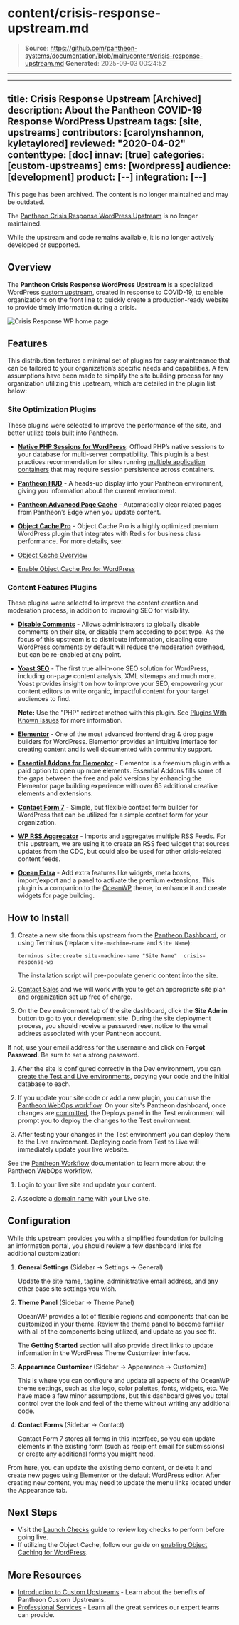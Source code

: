 # content/crisis-response-upstream.md

> **Source**: https://github.com/pantheon-systems/documentation/blob/main/content/crisis-response-upstream.md
> **Generated**: 2025-09-03 00:24:52

---

---
title: Crisis Response Upstream [Archived]
description: About the Pantheon COVID-19 Response WordPress Upstream
tags: [site, upstreams]
contributors: [carolynshannon, kyletaylored]
reviewed: "2020-04-02"
contenttype: [doc]
innav: [true]
categories: [custom-upstreams]
cms: [wordpress]
audience: [development]
product: [--]
integration: [--]
---

<Alert title="Warning" type="danger">

This page has been archived. The content is no longer maintained and may be outdated.

The [Pantheon Crisis Response WordPress Upstream](https://github.com/pantheon-upstreams/crisis-response-wp) is no longer maintained.

While the upstream and code remains available, it is no longer actively developed or supported.

</Alert>

## Overview

The **Pantheon Crisis Response WordPress Upstream** is a specialized WordPress [custom upstream](/guides/custom-upstream), created in response to COVID-19, to enable organizations on the front line to quickly create a production-ready website to provide timely information during a crisis.

![Crisis Response WP home page](../images/covid-response-home.png)

## Features

This distribution features a minimal set of plugins for easy maintenance that can be tailored to your organization’s specific needs and capabilities. A few assumptions have been made to simplify the site building process for any organization utilizing this upstream, which are detailed in the plugin list below:

### Site Optimization Plugins

These plugins were selected to improve the performance of the site, and better utilize tools built into Pantheon.

- **[Native PHP Sessions for WordPress](https://wordpress.org/plugins/wp-native-php-sessions/)**: Offload PHP’s native sessions to your database for multi-server compatibility. This plugin is a best practices recommendation for sites running [multiple application containers](/application-containers#multiple-application-containers) that may require session persistence across containers.

- **[Pantheon HUD](https://wordpress.org/plugins/pantheon-hud/)** - A heads-up display into your Pantheon environment, giving you information about the current environment.

- **[Pantheon Advanced Page Cache](https://wordpress.org/plugins/pantheon-advanced-page-cache/)** - Automatically clear related pages from Pantheon’s Edge when you update content.

- **[Object Cache Pro](https://objectcache.pro/)** - Object Cache Pro is a highly optimized premium WordPress plugin that integrates with Redis for business class performance. For more details, see:

- [Object Cache Overview](/object-cache#wordpress-object-cache-pro)
- [Enable Object Cache Pro for WordPress](/object-cache/wordpress)

### Content Features Plugins

These plugins were selected to improve the content creation and moderation process, in addition to improving SEO for visibility.

- **[Disable Comments](https://wordpress.org/plugins/disable-comments/)** - Allows administrators to globally disable comments on their site, or disable them according to post type. As the focus of this upstream is to distribute information, disabling core WordPress comments by default will reduce the moderation overhead, but can be re-enabled at any point.

- **[Yoast SEO](https://wordpress.org/plugins/wordpress-seo/)** - The first true all-in-one SEO solution for WordPress, including on-page content analysis, XML sitemaps and much more. Yoast provides insight on how to improve your SEO, empowering your content editors to write organic, impactful content for your target audiences to find.

  **Note:** Use the "PHP" redirect method with this plugin. See [Plugins With Known Issues](/wordpress-known-issues#yoast-seo) for more information.

- **[Elementor](https://wordpress.org/plugins/elementor/)** - One of the most advanced frontend drag & drop page builders for WordPress. Elementor provides an intuitive interface for creating content and is well documented with community support.

- **[Essential Addons for Elementor](https://wordpress.org/plugins/essential-addons-for-elementor-lite)** - Elementor is a freemium plugin with a paid option to open up more elements. Essential Addons fills some of the gaps between the free and paid versions by enhancing the Elementor page building experience with over 65 additional creative elements and extensions.

- **[Contact Form 7](https://wordpress.org/plugins/contact-form-7/)** - Simple, but flexible contact form builder for WordPress that can be utilized for a simple contact form for your organization.

- **[WP RSS Aggregator](https://wordpress.org/plugins/wp-rss-aggregator/)** - Imports and aggregates multiple RSS Feeds. For this upstream, we are using it to create an RSS feed widget that sources updates from the CDC, but could also be used for other crisis-related content feeds.

- **[Ocean Extra](https://wordpress.org/plugins/ocean-extra/)** - Add extra features like widgets, meta boxes, import/export and a panel to activate the premium extensions. This plugin is a companion to the [OceanWP](https://oceanwp.org/) theme, to enhance it and create widgets for page building.

## How to Install

1. Create a new site from this upstream from the [Pantheon Dashboard](https://dashboard.pantheon.io/sites/create?upstream_id=46fb2d82-3a81-4592-9afc-81ec57d9cf82), or using Terminus (replace `site-machine-name` and `Site Name`):

    ```bash{promptUser: user}
    terminus site:create site-machine-name "Site Name"  crisis-response-wp
    ```

    The installation script will pre-populate generic content into the site.

1. [Contact Sales](https://pantheon.io/contact-us) and we will work with you to get an appropriate site plan and organization set up free of charge.

1. On the Dev environment tab of the site dashboard, click the **Site Admin** button to go to your development site. During the site deployment process, you should receive a password reset notice to the email address associated with your Pantheon account.

  If not, use your email address for the username and click on **Forgot Password**. Be sure to set a strong password.

1. After the site is configured correctly in the Dev environment, you can [create the Test and Live environments](/guides/getstarted/addsite/#create-the-test-environment), copying your code and the initial database to each.

1. If you update your site code or add a new plugin, you can use the [Pantheon WebOps workflow](/pantheon-workflow). On your site's Pantheon dashboard, once changes are [committed](/guides/sftp/sftp-development), the Deploys panel in the Test environment will prompt you to deploy the changes to the Test environment.

1. After testing your changes in the Test environment you can deploy them to the Live environment. Deploying code from Test to Live will immediately update your live website.

  See the [Pantheon Workflow](/pantheon-workflow) documentation to learn more about the Pantheon WebOps workflow.

1. Login to your live site and update your content.

1. Associate a [domain name](/guides/launch/domains) with your Live site.

## Configuration

While this upstream provides you with a simplified foundation for building an information portal, you should review a few dashboard links for additional customization:

1. **General Settings** (Sidebar -> Settings -> General)

    Update the site name, tagline, administrative email address, and any other base site settings you wish.

1. **Theme Panel** (Sidebar -> Theme Panel)

    OceanWP provides a lot of flexible regions and components that can be customized in your theme. Review the theme panel to become familiar with all of the components being utilized, and update as you see fit.

    The **Getting Started** section will also provide direct links to update information in the WordPress Theme Customizer interface.

1. **Appearance Customizer** (Sidebar -> Appearance -> Customize)

    This is where you can configure and update all aspects of the OceanWP theme settings, such as site logo, color palettes, fonts, widgets, etc. We have made a few minor assumptions, but this dashboard gives you total control over the look and feel of the theme without writing any additional code.

1. **Contact Forms** (Sidebar -> Contact)

    Contact Form 7 stores all forms in this interface, so you can update elements in the existing form (such as recipient email for submissions) or create any additional forms you might need.

From here, you can update the existing demo content, or delete it and create new pages using Elementor or the default WordPress editor. After creating new content, you may need to update the menu links located under the Appearance tab.

## Next Steps

- Visit the [Launch Checks](/guides/launch/launch-check) guide to review key checks to perform before going live.
- If utilizing the Object Cache, follow our guide on [enabling Object Caching for WordPress](/object-cache/wordpress).

## More Resources

- [Introduction to Custom Upstreams](/guides/custom-upstream) - Learn about the benefits of Pantheon Custom Upstreams.
- [Professional Services](/guides/professional-services) - Learn all the great services our expert teams can provide.
